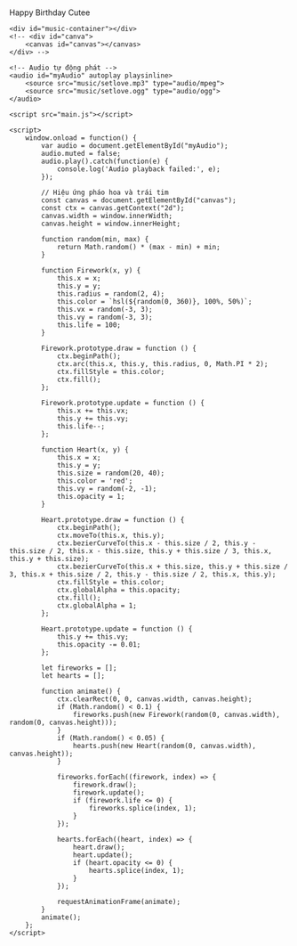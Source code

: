 <!DOCTYPE html>
<html lang="vi">
<head>
    <meta charset="UTF-8">
    <meta http-equiv="X-UA-Compatible" content="IE=edge">
    <meta name="viewport" content="width=device-width, initial-scale=1.0">
    <title>SNHansda.</title>
    <link rel="shortcut icon" href="./icon.png" type="image/x-icon">
    <link rel="stylesheet" href="main.css">
    <link rel="preconnect" href="https://fonts.googleapis.com">
    <link rel="preconnect" href="https://fonts.gstatic.com" crossorigin>
    <link href="https://fonts.googleapis.com/css2?family=Dancing+Script&display=swap" rel="stylesheet">
</head>
<body>
    <div id="drag-container">
        <div id="spin-container">
            <img src="./images/r1.png" alt="">
            <img src="./images/r2.png" alt="">
            <img src="./images/r3.png" alt="">
            <img src="./images/r4.png" alt="">
            <img src="./images/r5.jpg" alt="">
            <img src="./images/r6.png" alt="">
            <img src="./images/r7.png" alt="">
            <img src="./images/r8.png" alt="">
            <img src="./images/r9.png" alt="">
            <img src="./images/r10.png" alt="">
            <p>Happy Birthday Cutee</p>
        </div>
        <div id="ground"></div>
    </div>
    
    <div id="music-container"></div>
    <!-- <div id="canva">
        <canvas id="canvas"></canvas>
    </div> -->

    <!-- Audio tự động phát -->
    <audio id="myAudio" autoplay playsinline>
        <source src="music/setlove.mp3" type="audio/mpeg">
        <source src="music/setlove.ogg" type="audio/ogg">
    </audio>

    <script src="main.js"></script>

    <script>
        window.onload = function() {
            var audio = document.getElementById("myAudio");
            audio.muted = false;
            audio.play().catch(function(e) {
                console.log('Audio playback failed:', e);
            });

            // Hiệu ứng pháo hoa và trái tim
            const canvas = document.getElementById("canvas");
            const ctx = canvas.getContext("2d");
            canvas.width = window.innerWidth;
            canvas.height = window.innerHeight;

            function random(min, max) {
                return Math.random() * (max - min) + min;
            }

            function Firework(x, y) {
                this.x = x;
                this.y = y;
                this.radius = random(2, 4);
                this.color = `hsl(${random(0, 360)}, 100%, 50%)`;
                this.vx = random(-3, 3);
                this.vy = random(-3, 3);
                this.life = 100;
            }

            Firework.prototype.draw = function () {
                ctx.beginPath();
                ctx.arc(this.x, this.y, this.radius, 0, Math.PI * 2);
                ctx.fillStyle = this.color;
                ctx.fill();
            };

            Firework.prototype.update = function () {
                this.x += this.vx;
                this.y += this.vy;
                this.life--;
            };

            function Heart(x, y) {
                this.x = x;
                this.y = y;
                this.size = random(20, 40);
                this.color = 'red';
                this.vy = random(-2, -1);
                this.opacity = 1;
            }

            Heart.prototype.draw = function () {
                ctx.beginPath();
                ctx.moveTo(this.x, this.y);
                ctx.bezierCurveTo(this.x - this.size / 2, this.y - this.size / 2, this.x - this.size, this.y + this.size / 3, this.x, this.y + this.size);
                ctx.bezierCurveTo(this.x + this.size, this.y + this.size / 3, this.x + this.size / 2, this.y - this.size / 2, this.x, this.y);
                ctx.fillStyle = this.color;
                ctx.globalAlpha = this.opacity;
                ctx.fill();
                ctx.globalAlpha = 1;
            };

            Heart.prototype.update = function () {
                this.y += this.vy;
                this.opacity -= 0.01;
            };

            let fireworks = [];
            let hearts = [];

            function animate() {
                ctx.clearRect(0, 0, canvas.width, canvas.height);
                if (Math.random() < 0.1) {
                    fireworks.push(new Firework(random(0, canvas.width), random(0, canvas.height)));
                }
                if (Math.random() < 0.05) {
                    hearts.push(new Heart(random(0, canvas.width), canvas.height));
                }

                fireworks.forEach((firework, index) => {
                    firework.draw();
                    firework.update();
                    if (firework.life <= 0) {
                        fireworks.splice(index, 1);
                    }
                });

                hearts.forEach((heart, index) => {
                    heart.draw();
                    heart.update();
                    if (heart.opacity <= 0) {
                        hearts.splice(index, 1);
                    }
                });

                requestAnimationFrame(animate);
            }
            animate();
        };
    </script>
</body>
</html>
